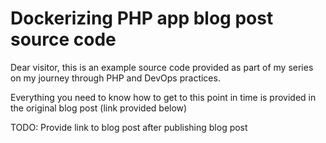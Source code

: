# Dockerizing PHP app blog post source code

Dear visitor, this is an example source code provided as part of my series on my journey through PHP and DevOps practices.

Everything you need to know how to get to this point in time is provided in the original blog post (link provided below)

TODO: Provide link to blog post after publishing blog post  